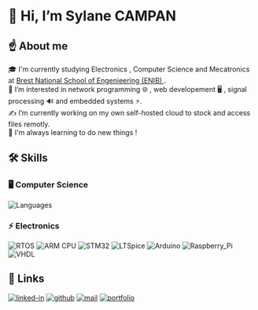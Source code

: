 # 👋 Hi, I’m Sylane CAMPAN 
## ☝️ About me
🎓 I'm currently studying Electronics , Computer Science and Mecatronics at [Brest National School of Engenieering (ENIB) ](https://www.enib.fr/en_enib/).  
👀 I’m interested in network programming 🌐 , web developement 🖥️ , signal processing 🔊 and embedded systems ⚡.  
✍️ I’m currently working on my own self-hosted cloud to stock and access files remotly.  
🙌 I'm always learning to do new things !   

## 🛠️ Skills

### 🖥️ Computer Science

![Languages](https://skillicons.dev/icons?i=c,cpp,rust,python,java,html,css,js,matlab,git,linux,bash,qt)

### ⚡ Electronics

![RTOS](https://img.shields.io/badge/RTOS-0B7261?style=for-the-badge&logo=RTOS&logoColor=white)
![ARM CPU](https://img.shields.io/badge/ARM_CPU-0B7261?style=for-the-badge&logo=ARM_CPU&logoColor=white)
![STM32](https://img.shields.io/badge/STM32-0B7261?style=for-the-badge&logo=STM32&logoColor=white)
![LTSpice](https://img.shields.io/badge/LTSpice-0B7261?style=for-the-badge&logo=LTSpice&logoColor=white)
![Arduino](https://img.shields.io/badge/Arduino-0B7261?style=for-the-badge&logo=Arduino&logoColor=white)
![Raspberry_Pi](https://img.shields.io/badge/Raspberry_Pi-0B7261?style=for-the-badge&logo=Raspberry_Pi&logoColor=white)
![VHDL](https://img.shields.io/badge/VHDL-0B7261?style=for-the-badge&logo=VHDL&logoColor=white)

## 🔗 Links
[![linked-in](https://img.shields.io/badge/Linked_In-0077B5?style=for-the-badge&logo=LinkedIn&logoColor=white)](https://www.linkedin.com/in/sylane-campan-6bb56a230)
[![github](https://img.shields.io/badge/GitHub-0B7261?style=for-the-badge&logo=GitHub&logoColor=white)](https://github.com/sylanecpn)
[![mail](https://img.shields.io/badge/mail-0B7261?style=for-the-badge&logo=mail&logoColor=white)](mailto:sylane.campan@gmail.com)
[![portfolio](https://img.shields.io/badge/portfolio-0B7261?style=for-the-badge&logo=portfolio&logoColor=white)](https://sylanecpn.github.io/)
<!---
SylaneCpn/SylaneCpn is a ✨ special ✨ repository because its `README.md` (this file) appears on your GitHub profile.
You can click the Preview link to take a look at your changes.
--->
